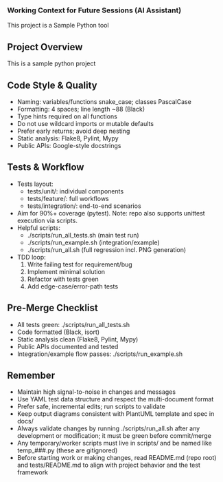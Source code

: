 ### Working Context for Future Sessions (AI Assistant)

This project is a Sample Python tool

## Project Overview
This is a sample python project

## Code Style & Quality
- Naming: variables/functions snake_case; classes PascalCase
- Formatting: 4 spaces; line length ~88 (Black)
- Type hints required on all functions
- Do not use wildcard imports or mutable defaults
- Prefer early returns; avoid deep nesting
- Static analysis: Flake8, Pylint, Mypy
- Public APIs: Google-style docstrings

## Tests & Workflow
- Tests layout:
  - tests/unit/: individual components
  - tests/feature/: full workflows
  - tests/integration/: end-to-end scenarios
- Aim for 90%+ coverage (pytest). Note: repo also supports unittest execution via scripts.
- Helpful scripts:
  - ./scripts/run_all_tests.sh (main test run)
  - ./scripts/run_example.sh (integration/example)
  - ./scripts/run_all.sh (full regression incl. PNG generation)
- TDD loop:
  1) Write failing test for requirement/bug
  2) Implement minimal solution
  3) Refactor with tests green
  4) Add edge-case/error-path tests

## Pre-Merge Checklist
- All tests green: ./scripts/run_all_tests.sh
- Code formatted (Black, isort)
- Static analysis clean (Flake8, Pylint, Mypy)
- Public APIs documented and tested
- Integration/example flow passes: ./scripts/run_example.sh

## Remember
- Maintain high signal-to-noise in changes and messages
- Use YAML test data structure and respect the multi-document format
- Prefer safe, incremental edits; run scripts to validate
- Keep output diagrams consistent with PlantUML template and spec in docs/
- Always validate changes by running ./scripts/run_all.sh after any development or modification; it must be green before commit/merge
- Any temporary/worker scripts must live in scripts/ and be named like temp_###.py (these are gitignored)
- Before starting work or making changes, read README.md (repo root) and tests/README.md to align with project behavior and the test framework
